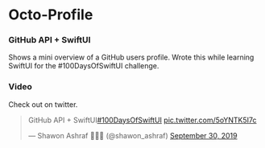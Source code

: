 # Octo-Profile

### GitHub API + SwiftUI
Shows a mini overview of a GitHub users profile. Wrote this while learning SwiftUI for the #100DaysOfSwiftUI challenge.

### Video
Check out on twitter.

<blockquote class="twitter-tweet"><p lang="in" dir="ltr">GitHub API + SwiftUI<a href="https://twitter.com/hashtag/100DaysOfSwiftUI?src=hash&amp;ref_src=twsrc%5Etfw">#100DaysOfSwiftUI</a> <a href="https://t.co/5oYNTK5I7c">pic.twitter.com/5oYNTK5I7c</a></p>&mdash; Shawon Ashraf 👨🏾‍💻 (@shawon_ashraf) <a href="https://twitter.com/shawon_ashraf/status/1178780803037184001?ref_src=twsrc%5Etfw">September 30, 2019</a></blockquote> <script async src="https://platform.twitter.com/widgets.js" charset="utf-8"></script>
